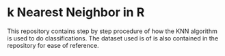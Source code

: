 # k Nearest Neighbor in R
This repository contains step by step procedure of how the KNN algorithm is used to do classifications. The dataset used is of is also contained in the repository for ease of reference.
